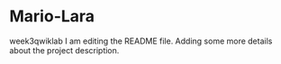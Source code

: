 # Mario-Lara
week3qwiklab
I am editing the README file. Adding some more details about the project description.

